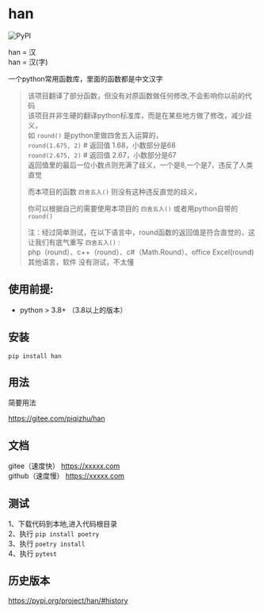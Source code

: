 
# han
![PyPI](https://img.shields.io/pypi/v/han?style=plastic)

han = 汉    
han = 汉(字) 

一个python常用函数库，里面的函数都是中文汉字

>该项目翻译了部分函数，但没有对原函数做任何修改,不会影响你以前的代码      
>该项目并非生硬的翻译python标准库，而是在某些地方做了修改，减少歧义，   
>如 `round()` 是python里做四舍五入运算的，   
>`round(1.675, 2)` # 返回值 1.68，小数部分是68    
>`round(2.675, 2)` # 返回值 2.67，小数部分是67    
>返回值里的最后一位小数点则充满了歧义，一个是8,一个是7，违反了人类直觉    
>
>而本项目的函数  `四舍五入()` 则没有这种违反直觉的歧义， 
>
>你可以根据自己的需要使用本项目的 `四舍五入()` 或者用python自带的 `round()`
>
>注：经过简单测试，在以下语言中，round函数的返回值是符合直觉的，这让我们有底气重写 `四舍五入()` :    
>php（round）、c++（round）、c#（Math.Round）、office Excel(round)      
>其他语言，软件 没有测试，不太懂
 
 
 
## 使用前提:
 * python > 3.8+ （3.8以上的版本）

## 安装

`pip install han`

## 用法
简要用法

https://gitee.com/piqizhu/han

## 文档

gitee（速度快） https://xxxxx.com   
github（速度慢） https://xxxxx.com   



## 测试
 1、下载代码到本地,进入代码根目录    
 2、执行 `pip install poetry `   
 3、执行 `poetry install`   
 4、执行 `pytest`    

## 历史版本

https://pypi.org/project/han/#history